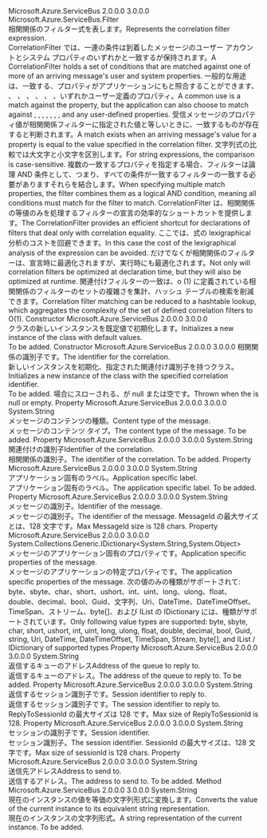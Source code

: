 <Type Name="CorrelationFilter" FullName="Microsoft.Azure.ServiceBus.CorrelationFilter">
  <TypeSignature Language="C#" Value="public sealed class CorrelationFilter : Microsoft.Azure.ServiceBus.Filter" />
  <TypeSignature Language="ILAsm" Value=".class public auto ansi sealed beforefieldinit CorrelationFilter extends Microsoft.Azure.ServiceBus.Filter" />
  <TypeSignature Language="DocId" Value="T:Microsoft.Azure.ServiceBus.CorrelationFilter" />
  <TypeSignature Language="VB.NET" Value="Public NotInheritable Class CorrelationFilter&#xA;Inherits Filter" />
  <TypeSignature Language="F#" Value="type CorrelationFilter = class&#xA;    inherit Filter" />
  <AssemblyInfo>
    <AssemblyName>Microsoft.Azure.ServiceBus</AssemblyName>
    <AssemblyVersion>2.0.0.0</AssemblyVersion>
    <AssemblyVersion>3.0.0.0</AssemblyVersion>
  </AssemblyInfo>
  <Base>
    <BaseTypeName>Microsoft.Azure.ServiceBus.Filter</BaseTypeName>
  </Base>
  <Interfaces />
  <Docs>
    <summary>
            <span data-ttu-id="ab602-101">相関関係のフィルター式を表します。</span><span class="sxs-lookup"><span data-stu-id="ab602-101">Represents the correlation filter expression.</span></span>
            </summary>
    <remarks>
      <para>
            <span data-ttu-id="ab602-102">CorrelationFilter では、一連の条件は到着したメッセージのユーザー アカウントとシステム プロパティのいずれかと一致するが保持されます。</span><span class="sxs-lookup"><span data-stu-id="ab602-102">A CorrelationFilter holds a set of conditions that are matched against one of more of an arriving message's user and system properties.</span></span>
            <span data-ttu-id="ab602-103">一般的な用途は、一致する、<see cref="P:Microsoft.Azure.ServiceBus.Message.CorrelationId" />プロパティがアプリケーションにもと照合することができます<see cref="P:Microsoft.Azure.ServiceBus.Message.ContentType" />、 <see cref="P:Microsoft.Azure.ServiceBus.Message.Label" />、 <see cref="P:Microsoft.Azure.ServiceBus.Message.MessageId" />、 <see cref="P:Microsoft.Azure.ServiceBus.Message.ReplyTo" />、 <see cref="P:Microsoft.Azure.ServiceBus.Message.ReplyToSessionId" />、 <see cref="P:Microsoft.Azure.ServiceBus.Message.SessionId" />、 <see cref="P:Microsoft.Azure.ServiceBus.Message.To" />、いずれかユーザー定義のプロパティ。</span><span class="sxs-lookup"><span data-stu-id="ab602-103">A common use is a match against the <see cref="P:Microsoft.Azure.ServiceBus.Message.CorrelationId" /> property, but the application can also choose to match against <see cref="P:Microsoft.Azure.ServiceBus.Message.ContentType" />, <see cref="P:Microsoft.Azure.ServiceBus.Message.Label" />, <see cref="P:Microsoft.Azure.ServiceBus.Message.MessageId" />, <see cref="P:Microsoft.Azure.ServiceBus.Message.ReplyTo" />, <see cref="P:Microsoft.Azure.ServiceBus.Message.ReplyToSessionId" />, <see cref="P:Microsoft.Azure.ServiceBus.Message.SessionId" />, <see cref="P:Microsoft.Azure.ServiceBus.Message.To" />, and any user-defined properties.</span></span>
            <span data-ttu-id="ab602-104">受信メッセージのプロパティ値が相関関係フィルターに指定された値と等しいときに、一致するものが存在すると判断されます。</span><span class="sxs-lookup"><span data-stu-id="ab602-104">A match exists when an arriving message's value for a property is equal to the value specified in the correlation filter.</span></span> <span data-ttu-id="ab602-105">文字列式の比較では大文字と小文字を区別します。</span><span class="sxs-lookup"><span data-stu-id="ab602-105">For string expressions, the comparison is case-sensitive.</span></span> <span data-ttu-id="ab602-106">複数の一致するプロパティを指定する場合、フィルターは論理 AND 条件として、つまり、すべての条件が一致するフィルターの一致する必要がありますそれらを結合します。</span><span class="sxs-lookup"><span data-stu-id="ab602-106">When specifying multiple match properties, the filter combines them as a logical AND condition, meaning all conditions must match for the filter to match.</span></span>
            </para>
      <para>
            <span data-ttu-id="ab602-107">CorrelationFilter は、相関関係の等値のみを処理するフィルターの宣言の効率的なショートカットを提供します。</span><span class="sxs-lookup"><span data-stu-id="ab602-107">The CorrelationFilter provides an efficient shortcut for declarations of filters that deal only with correlation equality.</span></span>
            <span data-ttu-id="ab602-108">ここでは、式の lexigraphical 分析のコストを回避できます。</span><span class="sxs-lookup"><span data-stu-id="ab602-108">In this case the cost of the lexigraphical analysis of the expression can be avoided.</span></span>
            <span data-ttu-id="ab602-109">だけでなくが相関関係のフィルターは、宣言時に最適化されますが、実行時にも最適化されます。</span><span class="sxs-lookup"><span data-stu-id="ab602-109">Not only will correlation filters be optimized at declaration time, but they will also be optimized at runtime.</span></span>
            <span data-ttu-id="ab602-110">関連付けフィルターの一致は、o (1) に定義されている相関関係のフィルターのセットの複雑さを集計、ハッシュ テーブルの検索を削減できます。</span><span class="sxs-lookup"><span data-stu-id="ab602-110">Correlation filter matching can be reduced to a hashtable lookup, which aggregates the complexity of the set of defined correlation filters to O(1).</span></span>
            </para>
    </remarks>
  </Docs>
  <Members>
    <Member MemberName=".ctor">
      <MemberSignature Language="C#" Value="public CorrelationFilter ();" />
      <MemberSignature Language="ILAsm" Value=".method public hidebysig specialname rtspecialname instance void .ctor() cil managed" />
      <MemberSignature Language="DocId" Value="M:Microsoft.Azure.ServiceBus.CorrelationFilter.#ctor" />
      <MemberSignature Language="VB.NET" Value="Public Sub New ()" />
      <MemberType>Constructor</MemberType>
      <AssemblyInfo>
        <AssemblyName>Microsoft.Azure.ServiceBus</AssemblyName>
        <AssemblyVersion>2.0.0.0</AssemblyVersion>
        <AssemblyVersion>3.0.0.0</AssemblyVersion>
      </AssemblyInfo>
      <Parameters />
      <Docs>
        <summary>
            <span data-ttu-id="ab602-111"><see cref="T:Microsoft.Azure.ServiceBus.CorrelationFilter" /> クラスの新しいインスタンスを既定値で初期化します。</span><span class="sxs-lookup"><span data-stu-id="ab602-111">Initializes a new instance of the <see cref="T:Microsoft.Azure.ServiceBus.CorrelationFilter" /> class with default values.</span></span>
            </summary>
        <remarks>To be added.</remarks>
      </Docs>
    </Member>
    <Member MemberName=".ctor">
      <MemberSignature Language="C#" Value="public CorrelationFilter (string correlationId);" />
      <MemberSignature Language="ILAsm" Value=".method public hidebysig specialname rtspecialname instance void .ctor(string correlationId) cil managed" />
      <MemberSignature Language="DocId" Value="M:Microsoft.Azure.ServiceBus.CorrelationFilter.#ctor(System.String)" />
      <MemberSignature Language="VB.NET" Value="Public Sub New (correlationId As String)" />
      <MemberSignature Language="F#" Value="new Microsoft.Azure.ServiceBus.CorrelationFilter : string -&gt; Microsoft.Azure.ServiceBus.CorrelationFilter" Usage="new Microsoft.Azure.ServiceBus.CorrelationFilter correlationId" />
      <MemberType>Constructor</MemberType>
      <AssemblyInfo>
        <AssemblyName>Microsoft.Azure.ServiceBus</AssemblyName>
        <AssemblyVersion>2.0.0.0</AssemblyVersion>
        <AssemblyVersion>3.0.0.0</AssemblyVersion>
      </AssemblyInfo>
      <Parameters>
        <Parameter Name="correlationId" Type="System.String" />
      </Parameters>
      <Docs>
        <param name="correlationId"><span data-ttu-id="ab602-112">相関関係の識別子です。</span><span class="sxs-lookup"><span data-stu-id="ab602-112">The identifier for the correlation.</span></span></param>
        <summary>
            <span data-ttu-id="ab602-113">新しいインスタンスを初期化、<see cref="T:Microsoft.Azure.ServiceBus.CorrelationFilter" />指定された関連付け識別子を持つクラス。</span><span class="sxs-lookup"><span data-stu-id="ab602-113">Initializes a new instance of the <see cref="T:Microsoft.Azure.ServiceBus.CorrelationFilter" /> class with the specified correlation identifier.</span></span>
            </summary>
        <remarks>To be added.</remarks>
        <exception cref="T:System.ArgumentException"><span data-ttu-id="ab602-114">場合にスローされる、<paramref name="correlationId" />が null または空です。</span><span class="sxs-lookup"><span data-stu-id="ab602-114">Thrown when the <paramref name="correlationId" /> is null or empty.</span></span></exception>
      </Docs>
    </Member>
    <Member MemberName="ContentType">
      <MemberSignature Language="C#" Value="public string ContentType { get; set; }" />
      <MemberSignature Language="ILAsm" Value=".property instance string ContentType" />
      <MemberSignature Language="DocId" Value="P:Microsoft.Azure.ServiceBus.CorrelationFilter.ContentType" />
      <MemberSignature Language="VB.NET" Value="Public Property ContentType As String" />
      <MemberSignature Language="F#" Value="member this.ContentType : string with get, set" Usage="Microsoft.Azure.ServiceBus.CorrelationFilter.ContentType" />
      <MemberType>Property</MemberType>
      <AssemblyInfo>
        <AssemblyName>Microsoft.Azure.ServiceBus</AssemblyName>
        <AssemblyVersion>2.0.0.0</AssemblyVersion>
        <AssemblyVersion>3.0.0.0</AssemblyVersion>
      </AssemblyInfo>
      <ReturnValue>
        <ReturnType>System.String</ReturnType>
      </ReturnValue>
      <Docs>
        <summary>
            <span data-ttu-id="ab602-115">メッセージのコンテンツの種類。</span><span class="sxs-lookup"><span data-stu-id="ab602-115">Content type of the message.</span></span>
            </summary>
        <value><span data-ttu-id="ab602-116">メッセージのコンテンツ タイプ。</span><span class="sxs-lookup"><span data-stu-id="ab602-116">The content type of the message.</span></span></value>
        <remarks>To be added.</remarks>
      </Docs>
    </Member>
    <Member MemberName="CorrelationId">
      <MemberSignature Language="C#" Value="public string CorrelationId { get; set; }" />
      <MemberSignature Language="ILAsm" Value=".property instance string CorrelationId" />
      <MemberSignature Language="DocId" Value="P:Microsoft.Azure.ServiceBus.CorrelationFilter.CorrelationId" />
      <MemberSignature Language="VB.NET" Value="Public Property CorrelationId As String" />
      <MemberSignature Language="F#" Value="member this.CorrelationId : string with get, set" Usage="Microsoft.Azure.ServiceBus.CorrelationFilter.CorrelationId" />
      <MemberType>Property</MemberType>
      <AssemblyInfo>
        <AssemblyName>Microsoft.Azure.ServiceBus</AssemblyName>
        <AssemblyVersion>2.0.0.0</AssemblyVersion>
        <AssemblyVersion>3.0.0.0</AssemblyVersion>
      </AssemblyInfo>
      <ReturnValue>
        <ReturnType>System.String</ReturnType>
      </ReturnValue>
      <Docs>
        <summary>
            <span data-ttu-id="ab602-117">関連付けの識別子</span><span class="sxs-lookup"><span data-stu-id="ab602-117">Identifier of the correlation.</span></span>
            </summary>
        <value><span data-ttu-id="ab602-118">相関関係の識別子。</span><span class="sxs-lookup"><span data-stu-id="ab602-118">The identifier of the correlation.</span></span></value>
        <remarks>To be added.</remarks>
      </Docs>
    </Member>
    <Member MemberName="Label">
      <MemberSignature Language="C#" Value="public string Label { get; set; }" />
      <MemberSignature Language="ILAsm" Value=".property instance string Label" />
      <MemberSignature Language="DocId" Value="P:Microsoft.Azure.ServiceBus.CorrelationFilter.Label" />
      <MemberSignature Language="VB.NET" Value="Public Property Label As String" />
      <MemberSignature Language="F#" Value="member this.Label : string with get, set" Usage="Microsoft.Azure.ServiceBus.CorrelationFilter.Label" />
      <MemberType>Property</MemberType>
      <AssemblyInfo>
        <AssemblyName>Microsoft.Azure.ServiceBus</AssemblyName>
        <AssemblyVersion>2.0.0.0</AssemblyVersion>
        <AssemblyVersion>3.0.0.0</AssemblyVersion>
      </AssemblyInfo>
      <ReturnValue>
        <ReturnType>System.String</ReturnType>
      </ReturnValue>
      <Docs>
        <summary>
            <span data-ttu-id="ab602-119">アプリケーション固有のラベル。</span><span class="sxs-lookup"><span data-stu-id="ab602-119">Application specific label.</span></span>
            </summary>
        <value><span data-ttu-id="ab602-120">アプリケーション固有のラベル。</span><span class="sxs-lookup"><span data-stu-id="ab602-120">The application specific label.</span></span></value>
        <remarks>To be added.</remarks>
      </Docs>
    </Member>
    <Member MemberName="MessageId">
      <MemberSignature Language="C#" Value="public string MessageId { get; set; }" />
      <MemberSignature Language="ILAsm" Value=".property instance string MessageId" />
      <MemberSignature Language="DocId" Value="P:Microsoft.Azure.ServiceBus.CorrelationFilter.MessageId" />
      <MemberSignature Language="VB.NET" Value="Public Property MessageId As String" />
      <MemberSignature Language="F#" Value="member this.MessageId : string with get, set" Usage="Microsoft.Azure.ServiceBus.CorrelationFilter.MessageId" />
      <MemberType>Property</MemberType>
      <AssemblyInfo>
        <AssemblyName>Microsoft.Azure.ServiceBus</AssemblyName>
        <AssemblyVersion>2.0.0.0</AssemblyVersion>
        <AssemblyVersion>3.0.0.0</AssemblyVersion>
      </AssemblyInfo>
      <ReturnValue>
        <ReturnType>System.String</ReturnType>
      </ReturnValue>
      <Docs>
        <summary>
            <span data-ttu-id="ab602-121">メッセージの識別子。</span><span class="sxs-lookup"><span data-stu-id="ab602-121">Identifier of the message.</span></span>
            </summary>
        <value><span data-ttu-id="ab602-122">メッセージの識別子。</span><span class="sxs-lookup"><span data-stu-id="ab602-122">The identifier of the message.</span></span></value>
        <remarks><span data-ttu-id="ab602-123">MessageId の最大サイズとは、128 文字です。</span><span class="sxs-lookup"><span data-stu-id="ab602-123">Max MessageId size is 128 chars.</span></span></remarks>
      </Docs>
    </Member>
    <Member MemberName="Properties">
      <MemberSignature Language="C#" Value="public System.Collections.Generic.IDictionary&lt;string,object&gt; Properties { get; }" />
      <MemberSignature Language="ILAsm" Value=".property instance class System.Collections.Generic.IDictionary`2&lt;string, object&gt; Properties" />
      <MemberSignature Language="DocId" Value="P:Microsoft.Azure.ServiceBus.CorrelationFilter.Properties" />
      <MemberSignature Language="VB.NET" Value="Public ReadOnly Property Properties As IDictionary(Of String, Object)" />
      <MemberSignature Language="F#" Value="member this.Properties : System.Collections.Generic.IDictionary&lt;string, obj&gt;" Usage="Microsoft.Azure.ServiceBus.CorrelationFilter.Properties" />
      <MemberType>Property</MemberType>
      <AssemblyInfo>
        <AssemblyName>Microsoft.Azure.ServiceBus</AssemblyName>
        <AssemblyVersion>2.0.0.0</AssemblyVersion>
        <AssemblyVersion>3.0.0.0</AssemblyVersion>
      </AssemblyInfo>
      <ReturnValue>
        <ReturnType>System.Collections.Generic.IDictionary&lt;System.String,System.Object&gt;</ReturnType>
      </ReturnValue>
      <Docs>
        <summary>
            <span data-ttu-id="ab602-124">メッセージのアプリケーション固有のプロパティです。</span><span class="sxs-lookup"><span data-stu-id="ab602-124">Application specific properties of the message.</span></span>
            </summary>
        <value><span data-ttu-id="ab602-125">メッセージのアプリケーションの特定プロパティです。</span><span class="sxs-lookup"><span data-stu-id="ab602-125">The application specific properties of the message.</span></span></value>
        <remarks>
            <span data-ttu-id="ab602-126">次の値のみの種類がサポートされて: byte、sbyte、char、short、ushort、int、uint、long、ulong、float、double、decimal、bool、Guid、文字列、Uri、DateTime、DateTimeOffset、TimeSpan、ストリーム、byte[]、および IList の IDictionary には、種類がサポートされています。</span><span class="sxs-lookup"><span data-stu-id="ab602-126">Only following value types are supported: byte, sbyte, char, short, ushort, int, uint, long, ulong, float, double, decimal, bool, Guid, string, Uri, DateTime, DateTimeOffset, TimeSpan, Stream, byte[], and IList / IDictionary of supported types</span></span>
            </remarks>
      </Docs>
    </Member>
    <Member MemberName="ReplyTo">
      <MemberSignature Language="C#" Value="public string ReplyTo { get; set; }" />
      <MemberSignature Language="ILAsm" Value=".property instance string ReplyTo" />
      <MemberSignature Language="DocId" Value="P:Microsoft.Azure.ServiceBus.CorrelationFilter.ReplyTo" />
      <MemberSignature Language="VB.NET" Value="Public Property ReplyTo As String" />
      <MemberSignature Language="F#" Value="member this.ReplyTo : string with get, set" Usage="Microsoft.Azure.ServiceBus.CorrelationFilter.ReplyTo" />
      <MemberType>Property</MemberType>
      <AssemblyInfo>
        <AssemblyName>Microsoft.Azure.ServiceBus</AssemblyName>
        <AssemblyVersion>2.0.0.0</AssemblyVersion>
        <AssemblyVersion>3.0.0.0</AssemblyVersion>
      </AssemblyInfo>
      <ReturnValue>
        <ReturnType>System.String</ReturnType>
      </ReturnValue>
      <Docs>
        <summary>
            <span data-ttu-id="ab602-127">返信するキューのアドレス</span><span class="sxs-lookup"><span data-stu-id="ab602-127">Address of the queue to reply to.</span></span>
            </summary>
        <value><span data-ttu-id="ab602-128">返信するキューのアドレス。</span><span class="sxs-lookup"><span data-stu-id="ab602-128">The address of the queue to reply to.</span></span></value>
        <remarks>To be added.</remarks>
      </Docs>
    </Member>
    <Member MemberName="ReplyToSessionId">
      <MemberSignature Language="C#" Value="public string ReplyToSessionId { get; set; }" />
      <MemberSignature Language="ILAsm" Value=".property instance string ReplyToSessionId" />
      <MemberSignature Language="DocId" Value="P:Microsoft.Azure.ServiceBus.CorrelationFilter.ReplyToSessionId" />
      <MemberSignature Language="VB.NET" Value="Public Property ReplyToSessionId As String" />
      <MemberSignature Language="F#" Value="member this.ReplyToSessionId : string with get, set" Usage="Microsoft.Azure.ServiceBus.CorrelationFilter.ReplyToSessionId" />
      <MemberType>Property</MemberType>
      <AssemblyInfo>
        <AssemblyName>Microsoft.Azure.ServiceBus</AssemblyName>
        <AssemblyVersion>2.0.0.0</AssemblyVersion>
        <AssemblyVersion>3.0.0.0</AssemblyVersion>
      </AssemblyInfo>
      <ReturnValue>
        <ReturnType>System.String</ReturnType>
      </ReturnValue>
      <Docs>
        <summary>
            <span data-ttu-id="ab602-129">返信するセッション識別子です。</span><span class="sxs-lookup"><span data-stu-id="ab602-129">Session identifier to reply to.</span></span>
            </summary>
        <value><span data-ttu-id="ab602-130">返信するセッション識別子です。</span><span class="sxs-lookup"><span data-stu-id="ab602-130">The session identifier to reply to.</span></span></value>
        <remarks><span data-ttu-id="ab602-131">ReplyToSessionId の最大サイズは 128 です。</span><span class="sxs-lookup"><span data-stu-id="ab602-131">Max size of ReplyToSessionId is 128.</span></span></remarks>
      </Docs>
    </Member>
    <Member MemberName="SessionId">
      <MemberSignature Language="C#" Value="public string SessionId { get; set; }" />
      <MemberSignature Language="ILAsm" Value=".property instance string SessionId" />
      <MemberSignature Language="DocId" Value="P:Microsoft.Azure.ServiceBus.CorrelationFilter.SessionId" />
      <MemberSignature Language="VB.NET" Value="Public Property SessionId As String" />
      <MemberSignature Language="F#" Value="member this.SessionId : string with get, set" Usage="Microsoft.Azure.ServiceBus.CorrelationFilter.SessionId" />
      <MemberType>Property</MemberType>
      <AssemblyInfo>
        <AssemblyName>Microsoft.Azure.ServiceBus</AssemblyName>
        <AssemblyVersion>2.0.0.0</AssemblyVersion>
        <AssemblyVersion>3.0.0.0</AssemblyVersion>
      </AssemblyInfo>
      <ReturnValue>
        <ReturnType>System.String</ReturnType>
      </ReturnValue>
      <Docs>
        <summary>
            <span data-ttu-id="ab602-132">セッションの識別子です。</span><span class="sxs-lookup"><span data-stu-id="ab602-132">Session identifier.</span></span>
            </summary>
        <value><span data-ttu-id="ab602-133">セッション識別子。</span><span class="sxs-lookup"><span data-stu-id="ab602-133">The session identifier.</span></span></value>
        <remarks><span data-ttu-id="ab602-134">SessionId の最大サイズは、128 文字です。</span><span class="sxs-lookup"><span data-stu-id="ab602-134">Max size of sessionId is 128 chars.</span></span></remarks>
      </Docs>
    </Member>
    <Member MemberName="To">
      <MemberSignature Language="C#" Value="public string To { get; set; }" />
      <MemberSignature Language="ILAsm" Value=".property instance string To" />
      <MemberSignature Language="DocId" Value="P:Microsoft.Azure.ServiceBus.CorrelationFilter.To" />
      <MemberSignature Language="VB.NET" Value="Public Property To As String" />
      <MemberSignature Language="F#" Value="member this.To : string with get, set" Usage="Microsoft.Azure.ServiceBus.CorrelationFilter.To" />
      <MemberType>Property</MemberType>
      <AssemblyInfo>
        <AssemblyName>Microsoft.Azure.ServiceBus</AssemblyName>
        <AssemblyVersion>2.0.0.0</AssemblyVersion>
        <AssemblyVersion>3.0.0.0</AssemblyVersion>
      </AssemblyInfo>
      <ReturnValue>
        <ReturnType>System.String</ReturnType>
      </ReturnValue>
      <Docs>
        <summary>
            <span data-ttu-id="ab602-135">送信先アドレス</span><span class="sxs-lookup"><span data-stu-id="ab602-135">Address to send to.</span></span>
            </summary>
        <value><span data-ttu-id="ab602-136">送信するアドレス。</span><span class="sxs-lookup"><span data-stu-id="ab602-136">The address to send to.</span></span></value>
        <remarks>To be added.</remarks>
      </Docs>
    </Member>
    <Member MemberName="ToString">
      <MemberSignature Language="C#" Value="public override string ToString ();" />
      <MemberSignature Language="ILAsm" Value=".method public hidebysig virtual instance string ToString() cil managed" />
      <MemberSignature Language="DocId" Value="M:Microsoft.Azure.ServiceBus.CorrelationFilter.ToString" />
      <MemberSignature Language="VB.NET" Value="Public Overrides Function ToString () As String" />
      <MemberSignature Language="F#" Value="override this.ToString : unit -&gt; string" Usage="correlationFilter.ToString " />
      <MemberType>Method</MemberType>
      <AssemblyInfo>
        <AssemblyName>Microsoft.Azure.ServiceBus</AssemblyName>
        <AssemblyVersion>2.0.0.0</AssemblyVersion>
        <AssemblyVersion>3.0.0.0</AssemblyVersion>
      </AssemblyInfo>
      <ReturnValue>
        <ReturnType>System.String</ReturnType>
      </ReturnValue>
      <Parameters />
      <Docs>
        <summary>
            <span data-ttu-id="ab602-137">現在のインスタンスの値を等価の文字列形式に変換します。</span><span class="sxs-lookup"><span data-stu-id="ab602-137">Converts the value of the current instance to its equivalent string representation.</span></span>
            </summary>
        <returns><span data-ttu-id="ab602-138">現在のインスタンスの文字列形式。</span><span class="sxs-lookup"><span data-stu-id="ab602-138">A string representation of the current instance.</span></span></returns>
        <remarks>To be added.</remarks>
      </Docs>
    </Member>
  </Members>
</Type>